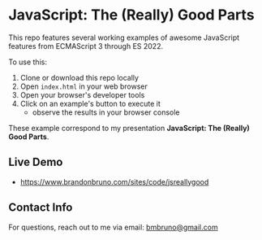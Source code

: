 # JavaScript: The (Really) Good Parts

This repo features several working examples of awesome JavaScript features from ECMAScript 3 through ES 2022.

To use this:

1) Clone or download this repo locally
2) Open `index.html` in your web browser
3) Open your browser's developer tools
4) Click on an example's button to execute it
    * observe the results in your browser console

These example correspond to my presentation **JavaScript: The (Really) Good Parts**.

## Live Demo

* https://www.brandonbruno.com/sites/code/jsreallygood

## Contact Info

For questions, reach out to me via email: [bmbruno@gmail.com](mailto:bmbruno@gmail.com)
